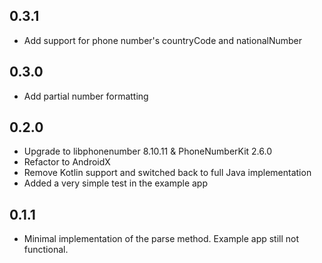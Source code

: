 ## 0.3.1
* Add support for phone number's countryCode and nationalNumber

## 0.3.0
* Add partial number formatting

## 0.2.0
* Upgrade to libphonenumber 8.10.11 & PhoneNumberKit 2.6.0
* Refactor to AndroidX
* Remove Kotlin support and switched back to full Java implementation
* Added a very simple test in the example app

## 0.1.1

* Minimal implementation of the parse method. Example app still not functional.
